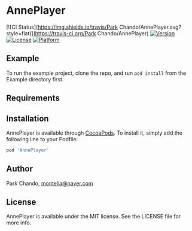 # AnnePlayer

[![CI Status](https://img.shields.io/travis/Park Chando/AnnePlayer.svg?style=flat)](https://travis-ci.org/Park Chando/AnnePlayer)
[![Version](https://img.shields.io/cocoapods/v/AnnePlayer.svg?style=flat)](https://cocoapods.org/pods/AnnePlayer)
[![License](https://img.shields.io/cocoapods/l/AnnePlayer.svg?style=flat)](https://cocoapods.org/pods/AnnePlayer)
[![Platform](https://img.shields.io/cocoapods/p/AnnePlayer.svg?style=flat)](https://cocoapods.org/pods/AnnePlayer)

## Example

To run the example project, clone the repo, and run `pod install` from the Example directory first.

## Requirements

## Installation

AnnePlayer is available through [CocoaPods](https://cocoapods.org). To install
it, simply add the following line to your Podfile:

```ruby
pod 'AnnePlayer'
```

## Author

Park Chando, montelia@naver.com

## License

AnnePlayer is available under the MIT license. See the LICENSE file for more info.
